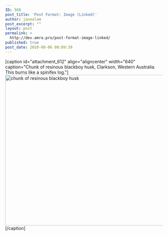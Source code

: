 ```yaml
---
ID: 568
post_title: 'Post Format: Image (Linked)'
author: janealam
post_excerpt: ""
layout: post
permalink: >
  http://dev.amra.pro/post-format-image-linked/
published: true
post_date: 2010-08-06 08:09:39
---
```

[caption id="attachment_612" align="aligncenter" width="640" caption="Chunk of resinous blackboy husk, Clarkson, Western Australia. This burns like a spinifex log."]<a href="http://wp.amra.pro/wp-content/uploads/2012/06/dsc20040724_152504_532.jpg"><img src="http://wp.amra.pro/wp-content/uploads/2012/06/dsc20040724_152504_532.jpg" alt="chunk of resinous blackboy husk" title="dsc20040724_152504_532" width="640" height="480" class="size-full wp-image-612" /></a>[/caption]